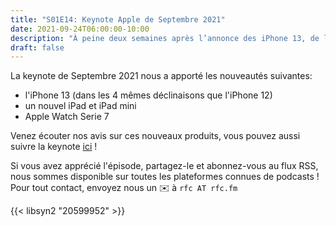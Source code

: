 ```yaml
---
title: "S01E14: Keynote Apple de Septembre 2021"
date: 2021-09-24T06:00:00-10:00
description: "À peine deux semaines après l’annonce des iPhone 13, de l’iPad Mini et de la Watch série 7, nos deux cents"
draft: false
---
```


La keynote de Septembre 2021 nous a apporté les nouveautés suivantes:
* l'iPhone 13 (dans les 4 mêmes déclinaisons que l'iPhone 12)
* un nouvel iPad et iPad mini
* Apple Watch Serie 7

Venez écouter nos avis sur ces nouveaux produits, vous pouvez aussi suivre la keynote [ici](https://www.youtube.com/watch?v=EvGOlAkLSLw) !

Si vous avez apprécié l'épisode, partagez-le et abonnez-vous au flux RSS, nous sommes disponible sur toutes les plateformes connues de podcasts !
Pour tout contact, envoyez nous un ✉️  à `rfc AT rfc.fm`

{{< libsyn2 "20599952" >}}
